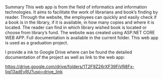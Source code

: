 Summary
This web app is from the field of informatics and information technologies. It aims to facilitate the work of librarians and book’s finding by reader. Through the website, the employees can quickly and easily check if a book is in the library, if it is available, in how many copies and where it is located. The reader can find in which library wished book is located or choose from library’s fund. The website was created using ASP.NET CORE WEB APP. 
Full documentation is available in the current folder. This web app is used as a graduation project.

I provide a ink to Google Drive where can be found the detailed documentation of the project as well as link to the web app:

https://drive.google.com/drive/folders/1T2F9Z26rXF39FiVR8Fx-Ijqj13adEyRU?usp=drive_link
